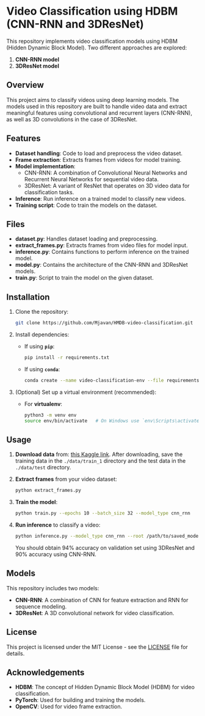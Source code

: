 # Video Classification using HDBM (CNN-RNN and 3DResNet)

This repository implements video classification models using HDBM (Hidden Dynamic Block Model). Two different approaches are explored:
1. **CNN-RNN model**
2. **3DResNet model**

## Overview

This project aims to classify videos using deep learning models. The models used in this repository are built to handle video data and extract meaningful features using convolutional and recurrent layers (CNN-RNN), as well as 3D convolutions in the case of 3DResNet.

## Features

- **Dataset handling**: Code to load and preprocess the video dataset.
- **Frame extraction**: Extracts frames from videos for model training.
- **Model implementation**:
  - CNN-RNN: A combination of Convolutional Neural Networks and Recurrent Neural Networks for sequential video data.
  - 3DResNet: A variant of ResNet that operates on 3D video data for classification tasks.
- **Inference**: Run inference on a trained model to classify new videos.
- **Training script**: Code to train the models on the dataset.

## Files

- **dataset.py**: Handles dataset loading and preprocessing.
- **extract_frames.py**: Extracts frames from video files for model input.
- **inference.py**: Contains functions to perform inference on the trained model.
- **model.py**: Contains the architecture of the CNN-RNN and 3DResNet models.
- **train.py**: Script to train the model on the given dataset.

## Installation

1. Clone the repository:
    ```bash
    git clone https://github.com/Mjavan/HMDB-video-classification.git
    ```

2. Install dependencies:
    - If using **`pip`**:
      ```bash
      pip install -r requirements.txt
      ```
    - If using **`conda`**:
      ```bash
      conda create --name video-classification-env --file requirements.txt
      ```

3. (Optional) Set up a virtual environment (recommended):
    - For **virtualenv**:
      ```bash
      python3 -m venv env
      source env/bin/activate   # On Windows use `env\Scripts\activate`
      ```

## Usage
1. **Download data** from:
    [this Kaggle link](https://www.kaggle.com/datasets/ashrafmahmud/test-hmdb-51?select=train_1).
   After downloading, save the training data in the `./data/train_1` directory and the test data in the `./data/test` directory.

2. **Extract frames** from your video dataset:
    ```bash
    python extract_frames.py 
    ```

3. **Train the model**:
    ```bash
    python train.py --epochs 10 --batch_size 32 --model_type cnn_rnn
    ```

4. **Run inference** to classify a video:
    ```bash
    python inference.py --model_type cnn_rnn --root /path/to/saved_model
    ```
    You should obtain 94% accuracy on validation set using 3DResNet and 90% accuracy using CNN-RNN. 
## Models

This repository includes two models:

- **CNN-RNN**: A combination of CNN for feature extraction and RNN for sequence modeling.
- **3DResNet**: A 3D convolutional network for video classification.

## License

This project is licensed under the MIT License - see the [LICENSE](LICENSE) file for details.

## Acknowledgements

- **HDBM**: The concept of Hidden Dynamic Block Model (HDBM) for video classification.
- **PyTorch**: Used for building and training the models.
- **OpenCV**: Used for video frame extraction.

